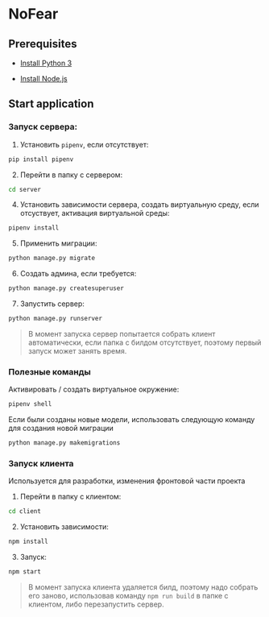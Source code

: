 # NoFear


## Prerequisites


* [Install Python 3](https://www.python.org/downloads/)

* [Install Node.js](https://nodejs.org/en/download/)

## Start application


### Запуск сервера:

1. Установить `pipenv`, если отсутствует:

```sh
pip install pipenv
```

2. Перейти в папку с сервером:

```sh
cd server
```

4. Установить зависимости сервера, создать виртуальную среду, если отсуствует, активация виртуальной среды:

```sh
pipenv install
```

5. Применить миграции:

```sh
python manage.py migrate
```

6. Создать админа, если требуется:

```sh
python manage.py createsuperuser
```

7. Запустить сервер:

```sh
python manage.py runserver
```

> В момент запуска сервер попытается собрать клиент автоматически, если папка с билдом отсутствует, 
> поэтому первый запуск может занять время.

### Полезные команды

Активировать / создать виртуальное окружение:

```sh
pipenv shell
```

Если были созданы новые модели, использовать следующую команду для создания новой миграции

```sh
python manage.py makemigrations
```

### Запуск клиента

Используется для разработки, изменения фронтовой части проекта

1. Перейти в папку с клиентом:

```sh
cd client
```

2. Установить зависимости:

```sh
npm install
```

3. Запуск:

```sh
npm start
```

> В момент запуска клиента удаляется билд, поэтому надо собрать его заново, использовав команду `npm run build`
> в папке с клиентом, либо перезапустить сервер.
